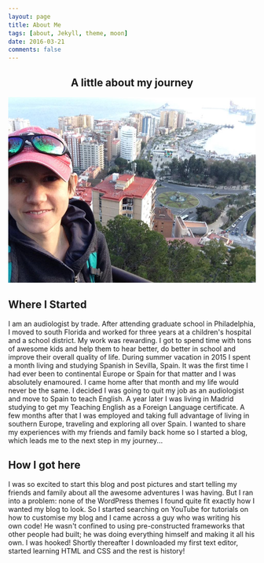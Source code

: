```yaml
---
layout: page
title: About Me
tags: [about, Jekyll, theme, moon]
date: 2016-03-21
comments: false
---
```


## <center>A little about my journey</center>

![Malaga Overlook](/assets/img/malaga-overlook.jpg)

## Where I Started
I am an audiologist by trade. After attending graduate school in Philadelphia, I moved to south Florida
and worked for three years at a children's hospital and a school district. My work was rewarding. I got to
spend time with tons of awesome kids and help them to hear better, do better in school and improve their
overall quality of life. During summer vacation in 2015 I spent a month living and studying Spanish in Sevilla,
Spain. It was the first time I had ever been to continental Europe or Spain for that matter and I was absolutely
enamoured. I came home after that month and my life would never be the same. I decided I was going to quit my job
as an audiologist and move to Spain to teach English. A year later I was living in Madrid studying to get my
Teaching English as a Foreign Language certificate. A few months after that I was employed and taking full advantage
of living in southern Europe, traveling and exploring all over Spain. I wanted to share my experiences with my friends
and family back home so I started a blog, which leads me to the next step in my journey...

## How I got here
I was so excited to start this blog and post pictures and start telling my friends and family about all the
awesome adventures I was having. But I ran into a problem: none of the WordPress themes I found quite fit exactly
how I wanted my blog to look. So I started searching on YouTube for tutorials on how to customise my blog and I came
across a guy who was writing his own code! He wasn't confined to using pre-constructed frameworks that other people
had built; he was doing everything himself and making it all his own. I was hooked! Shortly thereafter I downloaded
my first text editor, started learning HTML and CSS and the rest is history!

<!-- ## Features
* Minimal, you can focus on your content
* Responsive
* Disqus integration
* Syntax highlighting
* Optional post image
* Social icons
* Page for sharing projects
* Optional background image
* Simple navigation menu
* MathJax support

## Preview

{% capture images %}
    https://cloud.githubusercontent.com/assets/754514/14509720/61c61058-01d6-11e6-93ab-0918515ecd56.png
    https://cloud.githubusercontent.com/assets/754514/14509716/61ac6c8e-01d6-11e6-879f-8308883de790.png
{% endcapture %}
{% include gallery images=images caption="Screenshots of Moon Theme" cols=2 %}

See a [live version of Moon](http://taylantatli.github.io/Moon) hosted on GitHub.

## Getting Started

To learn how to install and use this theme check out the [Setup Guide](http://taylantatli.me/Moon/moon-theme/) for more information.

[Install Moon](https://github.com/TaylanTatli/Moon){: .btn} -->
